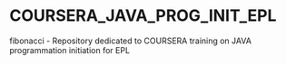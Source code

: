 # COURSERA_JAVA_PROG_INIT_EPL
fibonacci - Repository dedicated to COURSERA training on JAVA programmation initiation for EPL
